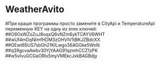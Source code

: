 # WeatherAvito
#При краше программы просто замените в CityApi и TemperatureApi переменную KEY на одну из этих ключей:
##O6OsWZoZuJ8oqxQ6vNZm6ykTCAYV6WHT
##wUf4mDqNImfHDM3zOHVIV1tBKJZBdcXX
##GEwt65US7sbGh21KILwgo36AGGke5WnN
##q39gcvaAwbv30YjYAAG91qzmhCCZ1zPK
##w5vIvuGCGaORlx5myVMEkcJxkBAGBdjy
